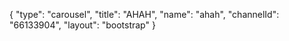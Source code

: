 {
    "type": "carousel",
    "title": "AHAH",
    "name": "ahah",
    "channelId": "66133904",
    "layout": "bootstrap"
}